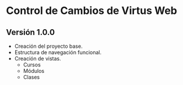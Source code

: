 # Control de Cambios de Virtus Web

## Versión 1.0.0

- Creación del proyecto base.
- Estructura de navegación funcional.
- Creación de vistas.
  - Cursos
  - Módulos
  - Clases
